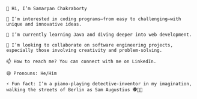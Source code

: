 

    👋 Hi, I’m Samarpan Chakraborty

    👀 I’m interested in coding programs—from easy to challenging—with unique and innovative ideas.

    🌱 I’m currently learning Java and diving deeper into web development.

    💞️ I’m looking to collaborate on software engineering projects, especially those involving creativity and problem-solving.

    📫 How to reach me? You can connect with me on LinkedIn.

    😄 Pronouns: He/Him

    ⚡ Fun fact: I’m a piano-playing detective-inventor in my imagination, walking the streets of Berlin as Sam Augustius 🕵️🎩🎹

